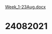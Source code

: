 [Week_1-23Aug.docx](https://github.com/BinalJogi/24082021/files/7048787/Week_1-23Aug.docx)
# 24082021
